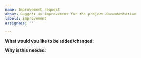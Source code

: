 ```yaml
---
name: Improvement request
about: Suggest an improvement for the project docummentation
labels: improvement
assignees: ''

---
```


<!-- Please only use this template for submitting improvement suggestion-->

**What would you like to be added/changed**:


**Why is this needed**:

